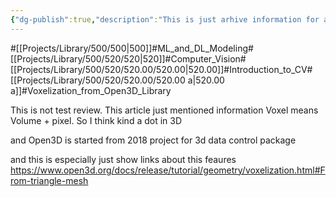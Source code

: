 ```yaml
---
{"dg-publish":true,"description":"This is just arhive information for about voxelization (voxel means volume pixel ) from Open3D library","permalink":"/projects/library/500/520/520-00/520-00-a/","dgPassFrontmatter":true,"noteIcon":"0","created":"2024-04-19T19:58:02.857+09:00","updated":"2024-04-19T20:51:19.147+09:00"}
---
```


#[[Projects/Library/500/500\|500]]#ML_and_DL_Modeling#[[Projects/Library/500/520/520\|520]]#Computer_Vision#[[Projects/Library/500/520/520.00/520.00\|520.00]]#Introduction_to_CV#[[Projects/Library/500/520/520.00/520.00 a\|520.00 a]]#Voxelization_from_Open3D_Library



This is not test review. This article just mentioned information
Voxel means Volume  + pixel. So I think kind a dot in 3D

and Open3D is started from 2018 project for 3d data control package


and this is especially just show links about this feaures
https://www.open3d.org/docs/release/tutorial/geometry/voxelization.html#From-triangle-mesh
